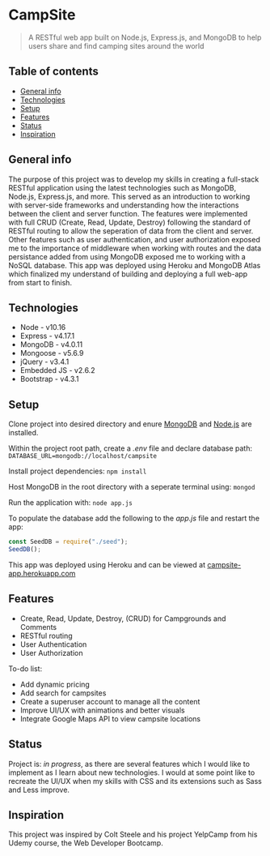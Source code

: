 # CampSite

> A RESTful web app built on Node.js, Express.js, and MongoDB to help users share and find camping sites around the world

## Table of contents

- [General info](#general-info)
- [Technologies](#technologies)
- [Setup](#setup)
- [Features](#features)
- [Status](#status)
- [Inspiration](#inspiration)

## General info

The purpose of this project was to develop my skills in creating a full-stack RESTful application using the latest technologies such as MongoDB, Node.js, Express.js, and more. This served as an introduction to working with server-side frameworks and understanding how the interactions between the client and server function. The features were implemented with full CRUD (Create, Read, Update, Destroy) following the standard of RESTful routing to allow the seperation of data from the client and server. Other features such as user authentication, and user authorization exposed me to the importance of middleware when working with routes and the data persistance added from using MongoDB exposed me to working with a NoSQL database. This app was deployed using Heroku and MongoDB Atlas which finalized my understand of building and deploying a full web-app from start to finish.

## Technologies

- Node - v10.16
- Express - v4.17.1
- MongoDB - v4.0.11
- Mongoose - v5.6.9
- jQuery - v3.4.1
- Embedded JS - v2.6.2
- Bootstrap - v4.3.1

## Setup

Clone project into desired directory and enure [MongoDB](https://www.mongodb.com/download-center/community) and [Node.js](https://nodejs.org/en/download/) are installed.

Within the project root path, create a _.env_ file and declare database path:
`DATABASE_URL=mongodb://localhost/campsite`

Install project dependencies:
`npm install`

Host MongoDB in the root directory with a seperate terminal using:
`mongod`

Run the application with:
`node app.js`

To populate the database add the following to the _app.js_ file and restart the app:

```javascript
const SeedDB = require("./seed");
SeedDB();
```

This app was deployed using Heroku and can be viewed at [campsite-app.herokuapp.com](https://campsite-app.herokuapp.com/)

## Features

- Create, Read, Update, Destroy, (CRUD) for Campgrounds and Comments
- RESTful routing
- User Authentication
- User Authorization

To-do list:

- Add dynamic pricing
- Add search for campsites
- Create a superuser account to manage all the content
- Improve UI/UX with animations and better visuals
- Integrate Google Maps API to view campsite locations

## Status

Project is: _in progress_, as there are several features which I would like to implement as I learn about new technologies. I would at some point like to recreate the UI/UX when my skills with CSS and its extensions such as Sass and Less improve.

## Inspiration

This project was inspired by Colt Steele and his project YelpCamp from his Udemy course, the Web Developer Bootcamp.
